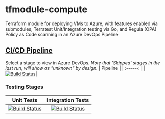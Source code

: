 # tfmodule-compute
Terraform module for deploying VMs to Azure, with features enabled via submodules, Terratest Unit/Integration testing via Go, and Regula (OPA) Policy as Code scanning in an Azure DevOps Pipeline
## [CI/CD Pipeline](https://dev.azure.com/wesleytrust/Terraform/_build?definitionId=63)
Select a stage to view in Azure DevOps. *Note that 'Skipped' stages in the last run, will show as "unknown" by design.*
| Pipeline |
| :------: |
|[![Build Status](https://dev.azure.com/wesleytrust/Terraform/_apis/build/status/Modules/Deployments/tfmodule-compute?repoName=wesley-trust%2Ftfmodule-compute&branchName=main)](https://dev.azure.com/wesleytrust/Terraform/_build/latest?definitionId=63&repoName=wesley-trust%2Ftfmodule-compute&branchName=main)|
### Testing Stages
| Unit Tests | Integration Tests |
|  :-------: | :---------------: |
|[![Build Status](https://dev.azure.com/wesleytrust/Terraform/_apis/build/status/Modules/Deployments/tfmodule-compute?repoName=wesley-trust%2Ftfmodule-compute&branchName=main&stageName=Unit)](https://dev.azure.com/wesleytrust/Terraform/_build/latest?definitionId=63&repoName=wesley-trust%2Ftfmodule-compute&branchName=main)|[![Build Status](https://dev.azure.com/wesleytrust/Terraform/_apis/build/status/Modules/Deployments/tfmodule-compute?repoName=wesley-trust%2Ftfmodule-compute&branchName=main&stageName=Integration)](https://dev.azure.com/wesleytrust/Terraform/_build/latest?definitionId=63&repoName=wesley-trust%2Ftfmodule-compute&branchName=main)|